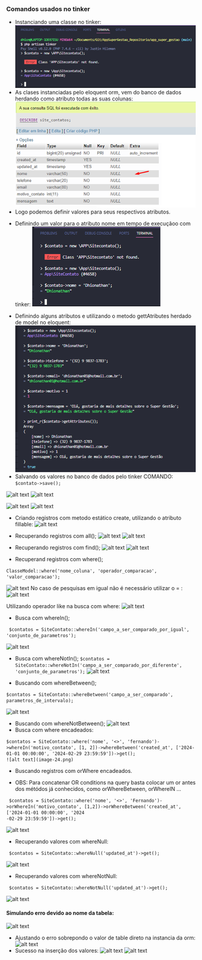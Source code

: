 ### Comandos usados no tinker
* Instanciando uma classe no tinker:
![alt text](image.png)
* As clases instanciadas pelo eloquent orm, vem do banco de dados herdando como atributo todas as suas colunas:
![alt text](image-1.png)
* Logo podemos definir valores para seus respectivos atributos.
- Definindo um valor para o atributo nome em tempo de execuçãoo com tinker:
![alt text](image-2.png)
* Definindo alguns atributos e utilizando o metodo gettAtributes herdado de model no eloquent:
![alt text](image-3.png)
* Salvando os valores no banco de dados pelo tinker COMANDO:
``` $contato->save();```

![alt text](image-5.png)
![alt text](image-4.png)

![alt text](image-6.png)
![alt text](image-7.png)

* Criando registros com metodo estático create, utilizando o atributo fillable:
![alt text](image-12.png)
* Recuperando registros com all();
![alt text](image-13.png)
![alt text](image-14.png)

* Recuperando registros com find();
![alt text](image-15.png)
![alt text](image-16.png)

* Recuperand registros com where();
```
ClasseModel::where('nome_coluna', 'operador_comparacao', 'valor_comparacao');
```
![alt text](image-17.png)
No caso de pesquisas em igual não é necessário utilizar o = :
![alt text](image-18.png)

Utilizando operador like na busca com where:
![alt text](image-19.png)

* Busca com whereIn();
```
 $contatos = SiteContato::whereIn('campo_a_ser_comparado_por_igual', 'conjunto_de_parametros');
```
![alt text](image-20.png)

* Busca com whereNotIn();
```$contatos = SiteContato::whereNotIn('campo_a_ser_comparado_por_diferente', 'conjunto_de_parametros');```
![alt text](image-21.png)

* Buscando com whereBetween();
``` 
$contatos = SiteContato::whereBetween('campo_a_ser_comparado', parametros_de_intervalo);
```
![alt text](image-22.png)
* Buscando com whereNotBetween();
![alt text](image-23.png)
* Busca com where encadeados:
```
$contatos = SiteContato::where('nome', '<>', 'fernando')->whereIn('motivo_contato', [1, 2])->whereBetween('created_at', ['2024-01-01 00:00:00', '2024-02-29 23:59:59'])->get();
![alt text](image-24.png)
```
* Buscando registros com orWhere encadeados.
- OBS: Para concatenar OR conditions na query basta colocar um or antes dos métódos já conhecidos, como orWhereBetween, orWhereIN ...
```
 $contatos = SiteContato::where('nome', '<>', 'Fernando')->orWhereIn('motivo_contato', [1,2])->orWhereBetween('created_at', ['2024-01-01 00:00:00', '2024
-02-29 23:59:59'])->get();
```
![alt text](image-25.png)

* Recuperando valores com whereNull:
```
 $contatos = SiteContato::whereNull('updated_at')->get();
```
![alt text](image-26.png)

* Recuperando valores com whereNotNull:
```
 $contatos = SiteContato::whereNotNull('updated_at')->get();
```
![alt text](image-27.png)
#### Simulando erro devido ao nome da tabela:
![alt text](image-8.png) 
* Ajustando o erro sobrepondo o valor de table direto na instancia da orm:
![alt text](image-9.png)
* Sucesso na inserção dos valores:
![alt text](image-10.png)
![alt text](image-11.png)

